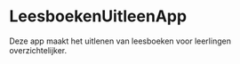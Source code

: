 # LeesboekenUitleenApp

Deze app maakt het uitlenen van leesboeken voor leerlingen overzichtelijker.
